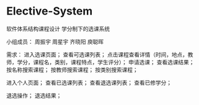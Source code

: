 # Elective-System
软件体系结构课程设计
学分制下的选课系统

小组成员：
周振宇
周星宇
齐晓阳
庾聪晖

需求：
进入选课页面；
查看可选课列表；
点击课程查看详情（时间，地点，教师，学分，课程名，类别，课程特点，学生评分）；
申请选课；
查看选课结果；
按名称搜索课程；
按教师搜索课程；
按类别搜索课程；

进入个人页面；
查看已选课列表；
查看退选课列表；
查看已修学分；

退选操作；
退选结果；

